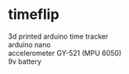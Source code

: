 # timeflip   
3d printed arduino time tracker   
arduino nano   
accelerometer GY-521 (MPU 6050)   
9v battery
